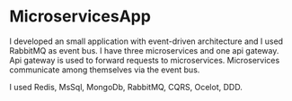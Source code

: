 # MicroservicesApp

I developed an small application with event-driven architecture and I used RabbitMQ as event bus. I have three microservices and one api gateway.
Api gateway is used to forward requests to microservices. Microservices communicate among themselves via the event bus.

I used Redis, MsSql, MongoDb, RabbitMQ, CQRS, Ocelot, DDD.
